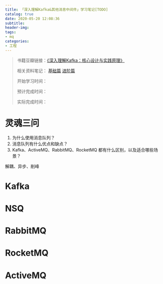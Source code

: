 ```yaml
---
title: 「深入理解Kafka&其他消息中间件」学习笔记[TODO]
catalog: true
date: 2020-05-20 12:08:36
subtitle:
header-img:
tags:
- mq
categories:
- 工程
---
```

> 书籍豆瓣链接：[《深入理解Kafka：核心设计与实践原理》](https://book.douban.com/subject/30437872/)
> 
> 相关资料笔记：
> [基础篇](https://blog.csdn.net/wk52525/article/details/96985534)
> [进阶篇](https://blog.csdn.net/wk52525/article/details/98070770)
> 
> 开始学习时间：
> 
> 预计完成时间：
> 
> 实际完成时间：

# 灵魂三问

1. 为什么使用消息队列？
2. 消息队列有什么优点和缺点？
3. Kafka、ActiveMQ、RabbitMQ、RocketMQ 都有什么区别，以及适合哪些场景？

解耦、异步、削峰

# Kafka

# NSQ

# RabbitMQ

# RocketMQ

# ActiveMQ